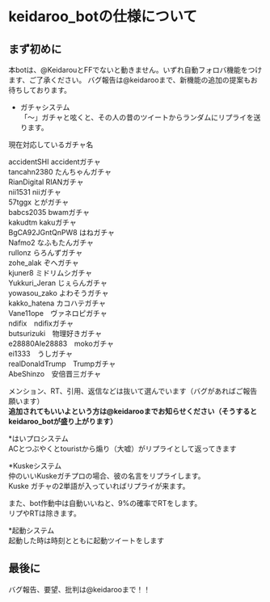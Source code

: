 # keidaroo_botの仕様について  

## まず初めに
本botは、@KeidarouとFFでないと動きません。いずれ自動フォロバ機能をつけます、ご了承ください。
バグ報告は@keidarooまで、新機能の追加の提案もお待ちしております。

* ガチャシステム  
「〜」ガチャと呟くと、その人の昔のツイートからランダムにリプライを送ります。  

現在対応しているガチャ名  

accidentSHI accidentガチャ  
tancahn2380 たんちゃんガチャ  
RianDigital RIANガチャ  
nii1531 niiガチャ  
57tggx とがガチャ  
babcs2035 bwamガチャ  
kakudtm kakuガチャ  
BgCA92JGntQnPW8 はねガチャ  
Nafmo2 なふもたんガチャ  
rullonz らろんずガチャ  
zohe_alak ぞへガチャ  
kjuner8 ミドリムシガチャ  
Yukkuri_Jeran じぇらんガチャ  
yowasou_zako よわそうガチャ  
kakko_hatena カコハテガチャ  
Vane11ope　ヴァネロピガチャ  
ndifix　ndifixガチャ  
butsurizuki　物理好きガチャ  
e28880AIe28883　mokoガチャ  
ei1333　うしガチャ  
realDonaldTrump　Trumpガチャ  
AbeShinzo　安倍晋三ガチャ  

メンション、RT、引用、返信などは抜いて選んでいます（バグがあればご報告願います）  
**追加されてもいいよという方は@keidarooまでお知らせください（そうするとkeidaroo_botが盛り上がります）**  

*はいプロシステム  
ACとつぶやくとtouristから煽り（大嘘）がリプライとして返ってきます  

*Kuskeシステム  
仲のいいKuskeガチプロの場合、彼の名言をリプライします。  
Kuske ガチャの2単語が入っていればリプライが来ます。  

また、bot作動中は自動いいねと、9%の確率でRTをします。  
リプやRTは除きます。  

*起動システム  
起動した時は時刻とともに起動ツイートをします  

## 最後に  
バグ報告、要望、批判は@keidarooまで！！  


